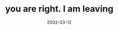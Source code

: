 ---
layout: base.njk
title : 'you are right. I am leaving' 
view_title : 'you are right. I am leaving' 
year : '2002' 
date : '2002-03-12' 
img_file : '/drawing/yourightiamleave.png' 
html_file : 'yourightiamleave' 
next_html : 'facinateredlight.html' 
year_order : '44' 
permalink : "title/{{html_file}}.html"
---